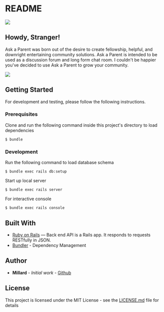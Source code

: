 # README
<img src="https://imgur.com/Ihypwqm.jpg">

## Howdy, Stranger!

Ask a Parent was born out of the desire to create fellowship, helpful, and downright entertaining community solutions. Ask a Parent is intended to be  used as a discussion forum and long form chat room. I couldn't be happier you've decided to use Ask a Parent to grow your community.

<img src="https://imgur.com/undefined.jpg">

## Getting Started

For development and testing, please follow the following instructions.

### Prerequisites

Clone and run the following command inside this project's directory to load dependencies

    $ bundle

### Development

Run the following command to load database schema

    $ bundle exec rails db:setup

Start up local server

    $ bundle exec rails server

For interactive console

    $ bundle exec rails console

## Built With

* [Ruby on Rails](https://github.com/rails/rails)  — Back end API is a Rails app. It responds to requests RESTfully in JSON.
* [Bundler](https://bundler.io/) - Dependency Management


## Author

* **Millard** - *Initial work* - [Github](https://github.com/millardjimmy)

## License

This project is licensed under the MIT License - see the [LICENSE.md](LICENSE.md) file for details